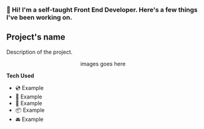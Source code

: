 ### 👋 Hi! I'm a self-taught Front End Developer. Here's a few things I've been working on.

## Project's name
Description of the project.

<p align="center">
images goes here
</p>


**Tech Used**
- 💿 Example
- 🎨 Example
- 🏦 Example
- 📦 Example
- 🚘 Example
